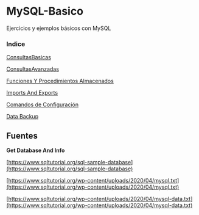 # MySQL-Basico

Ejercicios y ejemplos básicos con MySQL

### Indice  
[ConsultasBasicas](https://github.com/MiltonDiazCO/MySQL-ConsultasBasicas/blob/main/src/ConsultasBasicas.sql)

[ConsultasAvanzadas](https://github.com/MiltonDiazCO/MySQL-ConsultasBasicas/blob/main/src/ConsultasAvanzadas.sql)


[Funciones Y Procedimientos Almacenados](https://github.com/MiltonDiazCO/MySQL-ConsultasBasicas/blob/main/src/FuncionesYProcedimientos.sql)
  
[Imports And Exports](https://github.com/MiltonDiazCO/MySQL-ConsultasBasicas/blob/main/src/ImportsExports.sql)

[Comandos de Configuración](https://github.com/MiltonDiazCO/MySQL-ConsultasBasicas/blob/main/src/ComandosDeConfiguraci%C3%B3n.sql)  

[Data Backup](https://github.com/MiltonDiazCO/MySQL-ConsultasBasicas/tree/main/data_backup)
  

## Fuentes
**Get Database And Info**

[https://www.sqltutorial.org/sql-sample-database](https://www.sqltutorial.org/sql-sample-database)

[https://www.sqltutorial.org/wp-content/uploads/2020/04/mysql.txt](https://www.sqltutorial.org/wp-content/uploads/2020/04/mysql.txt)

[https://www.sqltutorial.org/wp-content/uploads/2020/04/mysql-data.txt](https://www.sqltutorial.org/wp-content/uploads/2020/04/mysql-data.txt)
